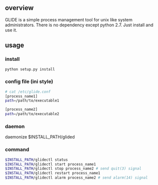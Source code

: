 ## overview

GLIDE is a simple process management tool for unix like system administrators.
There is no dependency except python 2.7. Just install and use it.

## usage

### install
```bash
python setup.py install
```

### config file (ini style)

```bash
# cat /etc/glide.conf
[process_name1]
path=/path/to/executable1

[process_name2]
path=/path/to/executable2
```

### daemon

daemonize $INSTALL_PATH/glided

### command

```bash
$INSTALL_PATH/glidectl status
$INSTALL_PATH/glidectl start process_name1
$INSTALL_PATH/glidectl stop process_name2 # send quit(3) signal
$INSTALL_PATH/glidectl restart process_name1
$INSTALL_PATH/glidectl alarm process_name2 # send alarm(14) signal
```
